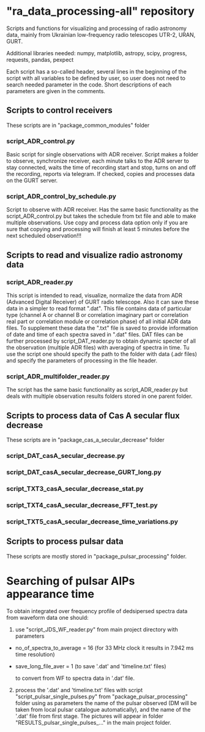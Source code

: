 # "ra_data_processing-all" repository
Scripts and functions for visualizing and processing of radio astronomy data,
mainly from Ukrainian low-frequency radio telescopes UTR-2, URAN, GURT.

Additional libraries needed: 
numpy, matplotlib, astropy, scipy, progress, requests, pandas, pexpect

Each script has a so-called header, several lines in the beginning of the script
with all variables to be defined by user, so user does not need to search needed
parameter in the code. Short descriptions of each parameters are given in the 
comments.

## Scripts to control receivers
These scripts are in "package_common_modules" folder
### script_ADR_control.py
Basic script for single observations with ADR receiver. Script makes a folder 
to observe, synchronize receiver, each minute talks to the ADR server to stay 
connected, waits the time of recording start and stop, turns on and off the 
recording, reports via telegram. If checked, copies and processes data on 
the GURT server.  

### script_ADR_control_by_schedule.py
Script to observe with ADR receiver. Has the same basic functionality as the 
script_ADR_control.py but takes the schedule from txt file and able to make 
multiple observations. Use copy and process data option only if you are sure
that copying and processing will finish at least 5 minutes before the next 
scheduled observation!!! 

## Scripts to read and visualize radio astronomy data

### script_ADR_reader.py
This script is intended to read, visualize, normalize the data from ADR
(Advanced Digital Receiver) of GURT radio telescope. Also it can save these data
in a simpler to read format ".dat". This file contains data of particular type
(channel A or channel B or correlation imaginary part or correlation real part
or correlation module or correlation phase) of all initial ADR data files.
To supplement these data the ".txt" file is saved to provide information of date
and time of each spectra saved in ".dat" files.
DAT files can be further processed by script_DAT_reader.py to obtain dynamic
specter of all the observation (multiple ADR files) with averaging of spectra
in time.
Tu use the script one should specify the path to the folder with data (.adr
files) and specify the parameters of processing in the file header. 

### script_ADR_multifolder_reader.py
The script has the same basic functionality as script_ADR_reader.py but deals 
with multiple observation results folders stored in one parent folder.

## Scripts to process data of Cas A secular flux decrease
These scripts are in "package_cas_a_secular_decrease" folder
### script_DAT_casA_secular_decrease.py
### script_DAT_casA_secular_decrease_GURT_long.py
### script_TXT3_casA_secular_decrease_stat.py
### script_TXT4_casA_secular_decrease_FFT_test.py
### script_TXT5_casA_secular_decrease_time_variations.py

## Scripts to process pulsar data
These scripts are mostly stored in "package_pulsar_processing" folder.

# Searching of pulsar AIPs appearance time
To obtain integrated over frequency profile of dedsipersed spectra data from waveform data
one should:

1) use "script_JDS_WF_reader.py" from main project directory with parameters
 
* no_of_spectra_to_average = 16 (for 33 MHz clock it results in 7.942 ms time resolution)

* save_long_file_aver = 1 (to save '.dat' and 'timeline.txt' files)

  to convert from WF to spectra data in '.dat' file.

2) process the '.dat' and 'timeline.txt' files with script "script_pulsar_single_pulses.py" from 
"package_pulsar_processing" folder using
as parameters the name of the pulsar observed (DM will be taken from local pulsar catalogue automatically), and
the name of the '.dat' file from first stage.
The pictures will appear in folder "RESULTS_pulsar_single_pulses_..." in the main project folder.
